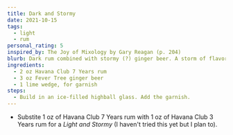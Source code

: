 ```yaml
---
title: Dark and Stormy
date: 2021-10-15
tags:
  - light
  - rum
personal_rating: 5
inspired_by: The Joy of Mixology by Gary Reagan (p. 204)
blurb: Dark rum combined with stormy (?) ginger beer. A storm of flavors... In your mouth.
ingredients:
  - 2 oz Havana Club 7 Years rum
  - 3 oz Fever Tree ginger beer
  - 1 lime wedge, for garnish
steps:
  - Build in an ice-filled highball glass. Add the garnish.
---
```

- Substite 1 oz of Havana Club 7 Years rum with 1 oz of Havana Club 3 Years rum for a _Light and Stormy_ (I haven't tried this yet but I plan to).
